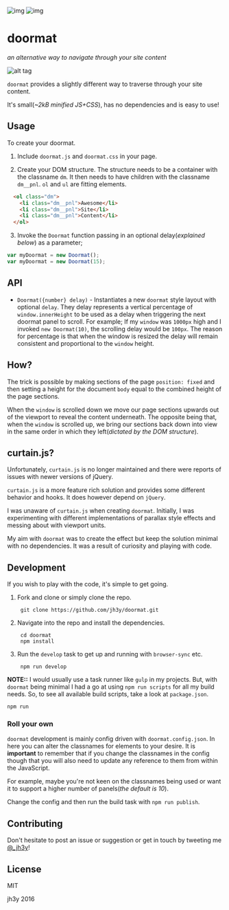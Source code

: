 ![img](https://img.shields.io/badge/license-MIT-blue.svg)
![img](https://img.shields.io/badge/dependencies-none-green.svg)

# doormat
_an alternative way to navigate through your site content_

![alt tag](https://raw.github.com/jh3y/pics/master/doormat/doormat.jpg)

`doormat` provides a slightly different way to traverse through your site content.

It's small(_~2kB minified JS+CSS_), has no dependencies and is easy to use!

## Usage

To create your doormat.

1. Include `doormat.js` and `doormat.css` in your page.

2. Create your DOM structure. The structure needs to be a container with the classname `dm`. It then needs to have children with the classname `dm__pnl`. `ol` and `ul` are fitting elements.

  ```html
    <ol class="dm">
      <li class="dm__pnl">Awesome</li>
      <li class="dm__pnl">Site</li>
      <li class="dm__pnl">Content</li>
    </ol>
  ```

3. Invoke the `Doormat` function passing in an optional delay(_explained below_) as a parameter;

  ```javascript
  var myDoormat = new Doormat();
  var myDoormat = new Doormat(15);
  ```

## API
* `Doormat({number} delay)` - Instantiates a new `doormat` style layout with optional `delay`. They delay represents a vertical percentage of `window.innerHeight` to be used as a delay when triggering the next doormat panel to scroll. For example; If my `window` was `1000px` high and I invoked `new Doormat(10)`, the scrolling delay would be `100px`. The reason for percentage is that when the window is resized the delay will remain consistent and proportional to the `window` height.

## How?
The trick is possible by making sections of the page `position: fixed` and then setting a height for the document `body` equal to the combined height of the page sections.

When the `window` is scrolled down we move our page sections upwards out of the viewport to reveal the content underneath. The opposite being that, when the `window` is scrolled up, we bring our sections back down into view in the same order in which they left(_dictated by the DOM structure_).

## curtain.js?
Unfortunately, `curtain.js` is no longer maintained and there were reports of issues with newer versions of jQuery.

`curtain.js` is a more feature rich solution and provides some different behavior and hooks. It does however depend on `jQuery`.

I was unaware of `curtain.js` when creating `doormat`. Initially, I was experimenting with different implementations of parallax style effects and messing about with viewport units.

My aim with `doormat` was to create the effect but keep the solution minimal with no dependencies. It was a result of curiosity and playing with code.

## Development
If you wish to play with the code, it's simple to get going.

1. Fork and clone or simply clone the repo.

        git clone https://github.com/jh3y/doormat.git

2. Navigate into the repo and install the dependencies.

        cd doormat
        npm install

3. Run the `develop` task to get up and running with `browser-sync` etc.

        npm run develop

__NOTE::__ I would usually use a task runner like `gulp` in my projects. But, with `doormat` being minimal I had a go at using `npm run scripts` for all my build needs. So, to see all available build scripts, take a look at `package.json`.
```shell
npm run
```
### Roll your own
`doormat` development is mainly config driven with `doormat.config.json`. In here you can alter the classnames for elements to your desire. It is __important__ to remember that if you change the classnames in the config though that you will also need to update any reference to them from within the JavaScript.

For example, maybe you're not keen on the classnames being used or want it to support a higher number of panels(_the default is 10_).

Change the config and then run the build task with `npm run publish`.

## Contributing
Don't hesitate to post an issue or suggestion or get in touch by tweeting me [@_jh3y](https://twitter.com/_jh3y)!

## License
MIT

jh3y 2016
